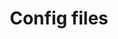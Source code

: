 ---
lang: en
layout: doc
permalink: /doc/config-files/
redirect_from:
- /en/doc/config-files/
- /doc/ConfigFiles/
- /doc/UserDoc/ConfigFiles/
- /wiki/UserDoc/ConfigFiles/
redirect_to: https://qubes-doc-rst.readthedocs.io/en/latest/user/advanced-topics/config-files.html
ref: 180
title: Config files
---